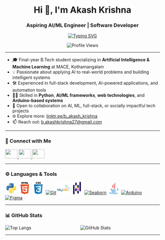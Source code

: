 <h1 align="center">Hi 👋, I'm Akash Krishna</h1>
<h3 align="center">Aspiring AI/ML Engineer | Software Developer</h3>

<p align="center">
  <a href="https://github.com/b-akash-krishna" target="_blank">
    <img src="https://readme-typing-svg.demolab.com?font=Fira+Code&size=28&pause=1000&color=00FFF7&center=true&vCenter=true&width=700&lines=AIML+Engineer+%7C+Software+Developer;Python+%7C+AI+%7C+ML+Enthusiast;Always+learning+something+new" alt="Typing SVG" />
  </a>
</p>

<p align="center">
  <img src="https://komarev.com/ghpvc/?username=b-akash-krishna&label=Profile%20views&color=blueviolet&style=flat" alt="Profile Views" />
</p>

---

- 🎓 Final-year B.Tech student specializing in **Artificial Intelligence & Machine Learning** at MACE, Kothamangalam  
- 💡 Passionate about applying AI to real-world problems and building intelligent systems  
- 🛠️ Experienced in full-stack development, AI-powered applications, and automation tools  
- 👨‍💻 Skilled in **Python**, **AI/ML frameworks**, **web technologies**, and **Arduino-based systems**  
- 🤝 Open to collaboration on AI, ML, full-stack, or socially impactful tech projects  
- 🌐 Explore more: [linktr.ee/b_akash_krishna](https://linktr.ee/b_akash_krishna)  
- 📫 Reach out: [b.akashkrishna27@gmail.com](mailto:b.akashkrishna27@gmail.com)

---

### 🔗 Connect with Me

<p align="left">
  <a href="https://www.linkedin.com/in/b-akash-krishna/" target="_blank">
    <img src="https://raw.githubusercontent.com/rahuldkjain/github-profile-readme-generator/master/src/images/icons/Social/linked-in-alt.svg" height="30" width="40" />
  </a>
  <a href="https://www.instagram.com/_b_akash_/" target="_blank">
    <img src="https://raw.githubusercontent.com/rahuldkjain/github-profile-readme-generator/master/src/images/icons/Social/instagram.svg" height="30" width="40" />
  </a>
  <a href="https://leetcode.com/u/b-akash-krishna/" target="_blank">
    <img src="https://raw.githubusercontent.com/rahuldkjain/github-profile-readme-generator/master/src/images/icons/Social/leet-code.svg" height="30" width="40" />
  </a>
</p>

---

### ⚙️ Languages & Tools

<p align="left">
  <a href="https://www.python.org" target="_blank"><img src="https://raw.githubusercontent.com/devicons/devicon/master/icons/python/python-original.svg" alt="Python" width="40" height="40"/></a>
  <a href="https://www.w3.org/html/" target="_blank"><img src="https://raw.githubusercontent.com/devicons/devicon/master/icons/html5/html5-original-wordmark.svg" alt="HTML5" width="40" height="40"/></a>
  <a href="https://www.w3schools.com/css/" target="_blank"><img src="https://raw.githubusercontent.com/devicons/devicon/master/icons/css3/css3-original-wordmark.svg" alt="CSS3" width="40" height="40"/></a>
  <a href="https://git-scm.com/" target="_blank"><img src="https://www.vectorlogo.zone/logos/git-scm/git-scm-icon.svg" alt="Git" width="40" height="40"/></a>
  <a href="https://www.mysql.com/" target="_blank"><img src="https://raw.githubusercontent.com/devicons/devicon/master/icons/mysql/mysql-original-wordmark.svg" alt="MySQL" width="40" height="40"/></a>
  <a href="https://pandas.pydata.org/" target="_blank"><img src="https://raw.githubusercontent.com/devicons/devicon/master/icons/pandas/pandas-original.svg" alt="Pandas" width="40" height="40"/></a>
  <a href="https://seaborn.pydata.org/" target="_blank"><img src="https://seaborn.pydata.org/_images/logo-mark-lightbg.svg" alt="Seaborn" width="40" height="40"/></a>
  <a href="https://www.java.com" target="_blank"><img src="https://raw.githubusercontent.com/devicons/devicon/master/icons/java/java-original.svg" alt="Java" width="40" height="40"/></a>
  <a href="https://www.arduino.cc/" target="_blank"><img src="https://cdn.worldvectorlogo.com/logos/arduino-1.svg" alt="Arduino" width="40" height="40"/></a>
  <a href="https://www.figma.com/" target="_blank"><img src="https://www.vectorlogo.zone/logos/figma/figma-icon.svg" alt="Figma" width="40" height="40"/></a>
</p>

---

### 📊 GitHub Stats

<p>
  <img align="left" src="https://github-readme-stats.vercel.app/api/top-langs?username=b-akash-krishna&show_icons=true&locale=en&layout=compact&theme=tokyonight" alt="Top Langs" />
</p>

<p align="center">
  <img src="https://github-readme-stats.vercel.app/api?username=b-akash-krishna&show_icons=true&theme=tokyonight" alt="GitHub Stats" />
</p>

<!-- Optional Add-ons -->
<!--
<p align="center">
  <img src="https://github-readme-streak-stats.herokuapp.com/?user=b-akash-krishna&theme=tokyonight" alt="GitHub Streak" />
</p>

<p align="center">
  <img src="https://github-profile-trophy.vercel.app/?username=b-akash-krishna&theme=algolia&row=1" alt="GitHub Trophy" />
</p>

<p align="center">
  <img src="https://github-readme-activity-graph.vercel.app/graph?username=b-akash-krishna&theme=react-dark" alt="Contribution Graph" />
</p>
-->

---

